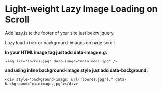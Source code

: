 # Light-weight Lazy Image Loading on Scroll

Add lazy.js to the footer of your site just below jquery.

Lazy load ```<img>``` or background-images on page scroll.

**In your HTML image tag just add data-image e.g:**

```
<img src="lowres.jpg" data-image="mainimage.jpg" />
```

**and using inline background-image style just add data-background:**

```
<div style="background-image: url('lowres.jpg');" data-background="mainimage.jpg"></div>
```

